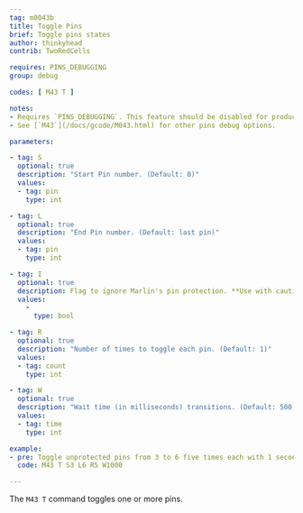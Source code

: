 ```yaml
---
tag: m0043b
title: Toggle Pins
brief: Toggle pins states
author: thinkyhead
contrib: TwoRedCells

requires: PINS_DEBUGGING
group: debug

codes: [ M43 T ]

notes:
- Requires `PINS_DEBUGGING`. This feature should be disabled for production use.
- See [`M43`](/docs/gcode/M043.html) for other pins debug options.

parameters:

- tag: S
  optional: true
  description: "Start Pin number. (Default: 0)"
  values:
  - tag: pin
    type: int

- tag: L
  optional: true
  description: "End Pin number. (Default: last pin)"
  values:
  - tag: pin
    type: int

- tag: I
  optional: true
  description: Flag to ignore Marlin's pin protection. **Use with caution!**
  values:
    -
      type: bool

- tag: R
  optional: true
  description: "Number of times to toggle each pin. (Default: 1)"
  values:
  - tag: count
    type: int

- tag: W
  optional: true
  description: "Wait time (in milliseconds) transitions. (Default: 500)."
  values:
  - tag: time
    type: int

example:
- pre: Toggle unprotected pins from 3 to 6 five times each with 1 second low / high pulses.
  code: M43 T S3 L6 R5 W1000

---
```


The `M43 T` command toggles one or more pins.
